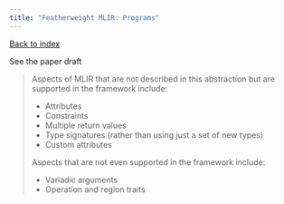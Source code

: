 ```yaml
---
title: "Featherweight MLIR: Programs"
---
```


[Back to index](../index.html)

See the paper draft

> Aspects of MLIR that are not described in this abstraction but are supported in the framework include:
>
> * Attributes
> * Constraints
> * Multiple return values
> * Type signatures (rather than using just a set of new types)
> * Custom attributes
>
> Aspects that are not even supported in the framework include:
>
> * Variadic arguments
> * Operation and region traits
